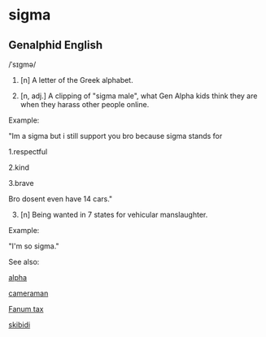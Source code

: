 
# sigma

## Genalphid English

/ˈsɪɡmə/
1. [n] A letter of the Greek alphabet.

2. [n, adj.] A clipping of "sigma male", what Gen Alpha kids think they are when they harass other people online.

Example:

"Im a sigma but i still support you bro because sigma stands for

1.respectful

2.kind

3.brave


Bro dosent even have 14 cars."

3. [n] Being wanted in 7 states for vehicular manslaughter.

Example:

"I'm so sigma."

See also:

[alpha](alpha.md)

<a href="cameraman.md">cameraman</a>

<a href="fanum-tax.md">Fanum tax</a>

<a href="skibidi.md">skibidi</a>







